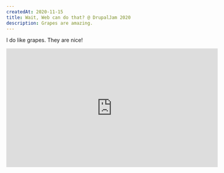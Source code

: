 ```yaml
---
createdAt: 2020-11-15
title: Wait, Web can do that? @ DrupalJam 2020
description: Grapes are amazing.
---
```

I do like grapes. They are nice!

<iframe width="560" height="315" src="https://www.youtube.com/embed/YSc4ARLDDpw" title="YouTube video player" frameborder="0" allow="accelerometer; autoplay; clipboard-write; encrypted-media; gyroscope; picture-in-picture" allowfullscreen></iframe>